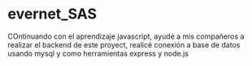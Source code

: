# evernet_SAS
COntinuando con el aprendizaje javascript, ayudé a mis compañeros a realizar el backend de este proyect, realicé conexión a base de datos usando mysql y como herramientas express y node.js
